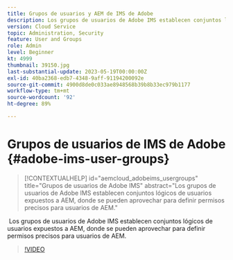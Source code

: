 ```yaml
---
title: Grupos de usuarios y AEM de IMS de Adobe
description: Los grupos de usuarios de Adobe IMS establecen conjuntos lógicos de usuarios expuestos a AEM, donde se pueden aprovechar para definir permisos precisos para usuarios de AEM.
version: Cloud Service
topic: Administration, Security
feature: User and Groups
role: Admin
level: Beginner
kt: 4999
thumbnail: 39150.jpg
last-substantial-update: 2023-05-19T00:00:00Z
exl-id: 40ba2368-edb7-4348-9aff-91194200092e
source-git-commit: 4900d8de0c033ae8948568b39b8b33ec979b1177
workflow-type: tm+mt
source-wordcount: '92'
ht-degree: 89%

---
```


# Grupos de usuarios de IMS de Adobe {#adobe-ims-user-groups}

>[!CONTEXTUALHELP]
>id="aemcloud_adobeims_usergroups"
>title="Grupos de usuarios de Adobe IMS"
>abstract="Los grupos de usuarios de Adobe IMS establecen conjuntos lógicos de usuarios expuestos a AEM, donde se pueden aprovechar para definir permisos precisos para usuarios de AEM."

 Los grupos de usuarios de Adobe IMS establecen conjuntos lógicos de usuarios expuestos a AEM, donde se pueden aprovechar para definir permisos precisos para usuarios de AEM.

>[!VIDEO](https://video.tv.adobe.com/v/39150?quality=12&learn=on)
